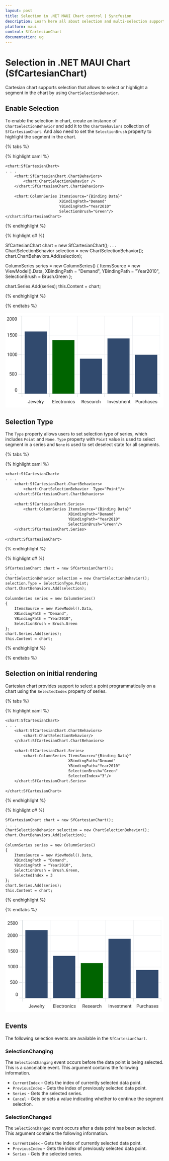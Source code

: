 ```yaml
---
layout: post
title: Selection in .NET MAUI Chart control | Syncfusion
description: Learn here all about selection and multi-selection support in Syncfusion .NET MAUI Chart (SfCartesianChart) control.
platform: maui
control: SfCartesianChart
documentation: ug
---
```


# Selection in .NET MAUI Chart (SfCartesianChart)

Cartesian chart supports selection that allows to select or highlight a segment in the chart by using `ChartSelectionBehavior`.

## Enable Selection

To enable the selection in chart, create an instance of `ChartSelectionBehavior` and add it to the `ChartBehaviors` collection of `SfCartesianChart`. And also need to set the `SelectionBrush` property to highlight the segment in the chart.

{% tabs %}

{% highlight xaml %}

    <chart:SfCartesianChart>
    . . .
        <chart:SfCartesianChart.ChartBehaviors>
            <chart:ChartSelectionBehavior />
        </chart:SfCartesianChart.ChartBehaviors>

        <chart:ColumnSeries ItemsSource="{Binding Data}" 
                            XBindingPath="Demand"
                            YBindingPath="Year2010"
                            SelectionBrush="Green"/>
    </chart:SfCartesianChart>

{% endhighlight %}

{% highlight c# %}

SfCartesianChart chart = new SfCartesianChart();
. . .
ChartSelectionBehavior selection = new ChartSelectionBehavior();
chart.ChartBehaviors.Add(selection);

ColumnSeries series = new ColumnSeries()
{
    ItemsSource = new ViewModel().Data,
    XBindingPath = "Demand",
    YBindingPath = "Year2010",
    SelectionBrush = Brush.Green
};

chart.Series.Add(series);
this.Content = chart;

{% endhighlight %}

{% endtabs %}

![Segment selection support in MAUI Chart](Selection_images/maui_cartesian_chart_segment_selection.png)

## Selection Type

The `Type` property allows users to set selection type of series, which includes `Point` and `None`. `Type` property with `Point` value is used to select segment in a series and `None` is used to set deselect state for all segments. 

{% tabs %}

{% highlight xaml %}

    <chart:SfCartesianChart>
    . . .
        <chart:SfCartesianChart.ChartBehaviors>
            <chart:ChartSelectionBehavior  Type="Point"/>
        </chart:SfCartesianChart.ChartBehaviors>

        <chart:SfCartesianChart.Series>
            <chart:ColumnSeries ItemsSource="{Binding Data}"  
                                XBindingPath="Demand"
                                YBindingPath="Year2010" 
                                SelectionBrush="Green"/>
        </chart:SfCartesianChart.Series>

    </chart:SfCartesianChart>

{% endhighlight %}

{% highlight c# %}

    SfCartesianChart chart = new SfCartesianChart();
    . . .
    ChartSelectionBehavior selection = new ChartSelectionBehavior();
    selection.Type = SelectionType.Point;
    chart.ChartBehaviors.Add(selection);

    ColumnSeries series = new ColumnSeries()
    {
        ItemsSource = new ViewModel().Data,
        XBindingPath = "Demand",
        YBindingPath = "Year2010",
        SelectionBrush = Brush.Green
    };
    chart.Series.Add(series);
    this.Content = chart;

{% endhighlight %}

{% endtabs %}

## Selection on initial rendering

Cartesian chart provides support to select a point programmatically on a chart using the `SelectedIndex` property of series.

{% tabs %}

{% highlight xaml %}

    <chart:SfCartesianChart>
    . . .
        <chart:SfCartesianChart.ChartBehaviors>
            <chart:ChartSelectionBehavior/>
        </chart:SfCartesianChart.ChartBehaviors>

        <chart:SfCartesianChart.Series>
            <chart:ColumnSeries ItemsSource="{Binding Data}" 
                                XBindingPath="Demand"
                                YBindingPath="Year2010" 
                                SelectionBrush="Green"
                                SelectedIndex="3"/>
        </chart:SfCartesianChart.Series>

    </chart:SfCartesianChart>

{% endhighlight %}

{% highlight c# %}

    SfCartesianChart chart = new SfCartesianChart();
    . . .
    ChartSelectionBehavior selection = new ChartSelectionBehavior();
    chart.ChartBehaviors.Add(selection);

    ColumnSeries series = new ColumnSeries()
    {
        ItemsSource = new ViewModel().Data,
        XBindingPath = "Demand",
        YBindingPath = "Year2010",
        SelectionBrush = Brush.Green,
        SelectedIndex = 3
    };
    chart.Series.Add(series);
    this.Content = chart;

{% endhighlight %}

{% endtabs %}

![Initial selection rendering support in MAUI Chart](Selection_images/maui_cartesian_chart_selection_with_index.png)

## Events

The following selection events are available in the `SfCartesianChart`.

### SelectionChanging

The `SelectionChanging` event occurs before the data point is being selected. This is a cancelable event. This argument contains the following information.

* `CurrentIndex` - Gets the index of currently selected data point.
* `PreviousIndex` - Gets the index of previously selected data point.
* `Series` - Gets the selected series.
* `Cancel` - Gets or sets a value indicating whether to continue the segment selection.

### SelectionChanged

The `SelectionChanged` event occurs after a data point has been selected. This argument contains the following information.

* `CurrentIndex` - Gets the index of currently selected data point.
* `PreviousIndex` - Gets the index of previously selected data point.
* `Series` - Gets the selected series.
